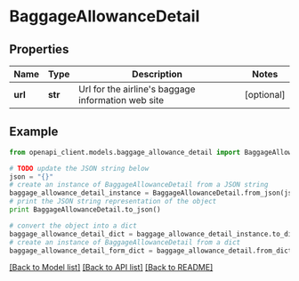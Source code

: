 # BaggageAllowanceDetail


## Properties
Name | Type | Description | Notes
------------ | ------------- | ------------- | -------------
**url** | **str** | Url for the airline&#39;s baggage information web site | [optional] 

## Example

```python
from openapi_client.models.baggage_allowance_detail import BaggageAllowanceDetail

# TODO update the JSON string below
json = "{}"
# create an instance of BaggageAllowanceDetail from a JSON string
baggage_allowance_detail_instance = BaggageAllowanceDetail.from_json(json)
# print the JSON string representation of the object
print BaggageAllowanceDetail.to_json()

# convert the object into a dict
baggage_allowance_detail_dict = baggage_allowance_detail_instance.to_dict()
# create an instance of BaggageAllowanceDetail from a dict
baggage_allowance_detail_form_dict = baggage_allowance_detail.from_dict(baggage_allowance_detail_dict)
```
[[Back to Model list]](../README.md#documentation-for-models) [[Back to API list]](../README.md#documentation-for-api-endpoints) [[Back to README]](../README.md)


